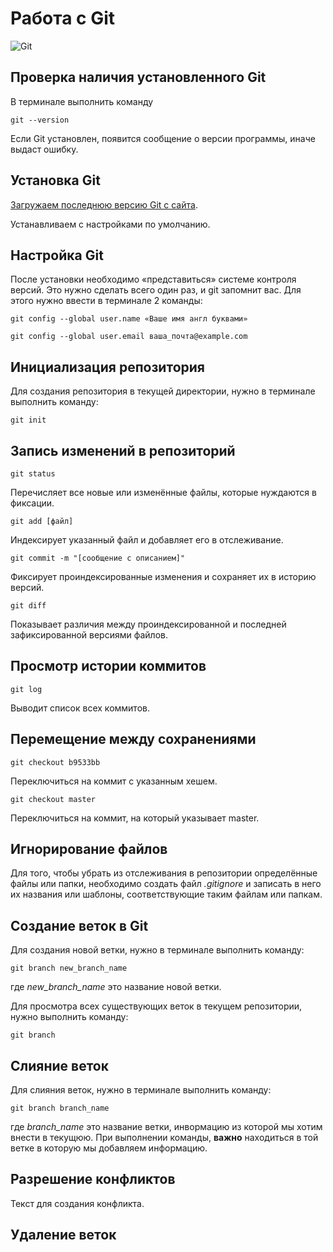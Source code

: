# Работа c Git

![Git](git.jpg)

## Проверка наличия установленного Git

В терминале выполнить команду 
```
git --version
```

Если Git установлен, появится сообщение о версии программы, иначе выдаст ошибку.

## Установка Git

[Загружаем последнюю версию Git с сайта]( 
https://github.com/).

Устанавливаем с настройками по умолчанию.

## Настройка Git

После установки необходимо «представиться» системе контроля версий. Это нужно сделать всего один раз, и git запомнит вас. Для этого нужно ввести в терминале 2 команды:

```
git config --global user.name «Ваше имя англ буквами»
```

```
git config --global user.email ваша_почта@example.com
```

## Инициализация репозитория

Для создания репозитория в текущей директории, нужно в терминале выполнить команду:
```
git init
```

## Запись изменений в репозиторий

```
git status
```
Перечисляет все новые или изменённые файлы, которые нуждаются в фиксации.

```
git add [файл]
```
Индексирует указанный файл и добавляет его в отслеживание.

```
git commit -m "[сообщение с описанием]"
```
Фиксирует проиндексированные изменения и сохраняет их в историю версий.

```
git diff
```
Показывает различия между проиндексированной и последней зафиксированной версиями файлов.

## Просмотр истории коммитов
```
git log
```
Выводит список всех коммитов.

## Перемещение между сохранениями
```
git checkout b9533bb
```
Переключиться на коммит с указанным хешем.

```
git checkout master
```
Переключиться на коммит, на который указывает master.

## Игнорирование файлов
Для того, чтобы убрать из отслеживания в репозитории определённые файлы или папки, необходимо создать файл *.gitignore* и записать в него их названия или шаблоны, соответствующие таким файлам или папкам.
## Создание веток в Git
Для создания новой ветки, нужно в терминале выполнить команду:
```
git branch new_branch_name
```
где *new_branch_name* это название новой ветки.

Для просмотра всех существующих веток в текущем репозитории, нужно выполнить команду:
```
git branch
```
## Слияние веток
Для слияния веток, нужно в терминале выполнить команду:
```
git branch branch_name
```
где *branch_name* это название ветки, инвормацию из которой мы хотим внести в текущюю. При выполнении команды, **важно** находиться в той ветке в которую мы добавляем информацию.
## Разрешение конфликтов
Текст для создания конфликта.
## Удаление веток